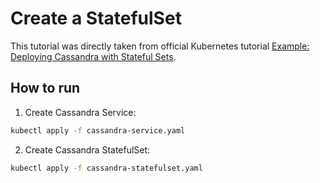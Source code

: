 # Create a StatefulSet

This tutorial was directly taken from official Kubernetes tutorial [Example: Deploying Cassandra with Stateful Sets](https://kubernetes.io/docs/tutorials/stateful-application/cassandra/).

## How to run

1. Create Cassandra Service:

```bash
kubectl apply -f cassandra-service.yaml
```

2. Create Cassandra StatefulSet:

```bash
kubectl apply -f cassandra-statefulset.yaml
```